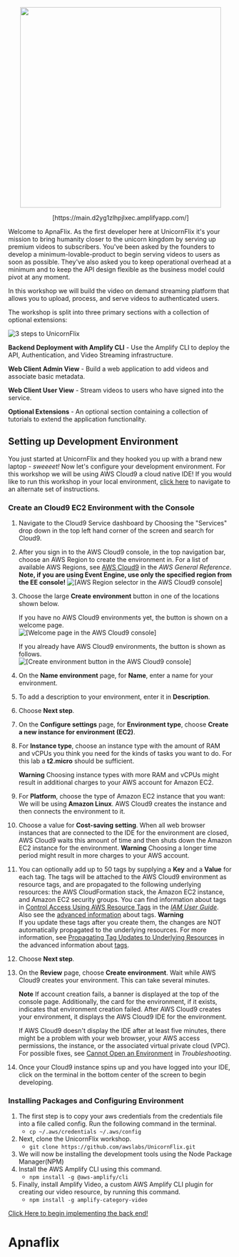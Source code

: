 <p align="center">
  <img src="https://www.amplify-video.com/unicornflix/logo.png" width="450">
</p>

<p align="center">
  [https://main.d2yg1zlhpjlxec.amplifyapp.com/]
</p>

Welcome to ApnaFlix. As the first developer here at UnicornFlix it's your mission to bring humanity closer to the unicorn kingdom by serving up premium videos to subscribers. You've been asked by the founders to develop a minimum-lovable-product to begin serving videos to users as soon as possible. They've also asked you to keep operational overhead at a minimum and to keep the API design flexible as the business model could pivot at any moment.

In this workshop we will build the video on demand streaming platform that allows you to upload, process, and serve videos to authenticated users.

The workshop is split into three primary sections with a collection of optional extensions:

![3 steps to UnicornFlix](https://www.amplify-video.com/unicornflix/steps.png)

**Backend Deployment with Amplify CLI** - Use the Amplify CLI to deploy the API, Authentication, and Video Streaming infrastructure.

**Web Client Admin View** - Build a web application to add videos and associate basic metadata.

**Web Client User View** - Stream videos to users who have signed into the service.

**Optional Extensions** - An optional section containing a collection of tutorials to extend the application functionality.

## Setting up Development Environment

You just started at UnicornFlix and they hooked you up with a brand new laptop - _sweeeet!_ Now let's configure your development environment. For this workshop we will be using AWS Cloud9 a cloud native IDE! If you would like to run this workshop in your local environment, [click here](./documentation/Local_Env.md) to navigate to an alternate set of instructions.

### Create an Cloud9 EC2 Environment with the Console<a name="create-environment-console"></a>

1. Navigate to the Cloud9 Service dashboard by Choosing the "Services" drop down in the top left hand corner of the screen and search for Cloud9.
1. After you sign in to the AWS Cloud9 console, in the top navigation bar, choose an AWS Region to create the environment in\. For a list of available AWS Regions, see [AWS Cloud9](https://docs.aws.amazon.com/general/latest/gr/rande.html#cloud9_region) in the *AWS General Reference*\. **Note, if you are using Event Engine, use only the specified region from the EE console!** 
![\[AWS Region selector in the AWS Cloud9 console\]](http://docs.aws.amazon.com/cloud9/latest/user-guide/images/console-region.png)

1. Choose the large **Create environment** button in one of the locations shown below\.

   If you have no AWS Cloud9 environments yet, the button is shown on a welcome page\.  
![\[Welcome page in the AWS Cloud9 console\]](http://docs.aws.amazon.com/cloud9/latest/user-guide/images/console-welcome-new-env.png)

   If you already have AWS Cloud9 environments, the button is shown as follows\.  
![\[Create environment button in the AWS Cloud9 console\]](http://docs.aws.amazon.com/cloud9/latest/user-guide/images/console-new-env.png)

1. On the **Name environment** page, for **Name**, enter a name for your environment\.

1. To add a description to your environment, enter it in **Description**\.

1. Choose **Next step**\.

1. On the **Configure settings** page, for **Environment type**, choose **Create a new instance for environment \(EC2\)**\.

1. For **Instance type**, choose an instance type with the amount of RAM and vCPUs you think you need for the kinds of tasks you want to do. For this lab a **t2.micro** should be sufficient\.

    **Warning**  Choosing instance types with more RAM and vCPUs might result in additional charges to your AWS account for Amazon EC2\.

1. For **Platform**, choose the type of Amazon EC2 instance that you want: We will be using **Amazon Linux**\. AWS Cloud9 creates the instance and then connects the environment to it\.

1. Choose a value for **Cost\-saving setting**\. When all web browser instances that are connected to the IDE for the environment are closed, AWS Cloud9 waits this amount of time and then shuts down the Amazon EC2 instance for the environment\. 
**Warning**  Choosing a longer time period might result in more charges to your AWS account\.

1. You can optionally add up to 50 tags by supplying a **Key** and a **Value** for each tag\. The tags will be attached to the AWS Cloud9 environment as resource tags, and are propagated to the following underlying resources: the AWS CloudFormation stack, the Amazon EC2 instance, and Amazon EC2 security groups\. You can find information about tags in [Control Access Using AWS Resource Tags](https://docs.aws.amazon.com/IAM/latest/UserGuide/access_tags.html) in the *[IAM User Guide](https://docs.aws.amazon.com/IAM/latest/UserGuide/)*\. Also see the [advanced information](tags.md) about tags\.
**Warning**  
If you update these tags after you create them, the changes are NOT automatically propagated to the underlying resources\. For more information, see [Propagating Tag Updates to Underlying Resources](tags.md#tags-propagate) in the advanced information about [tags](tags.md)\.

1. Choose **Next step**\.

1. On the **Review** page, choose **Create environment**\. Wait while AWS Cloud9 creates your environment\. This can take several minutes\.
    
    **Note**  If account creation fails, a banner is displayed at the top of the console page\. Additionally, the card for the environment, if it exists, indicates that environment creation failed\. After AWS Cloud9 creates your environment, it displays the AWS Cloud9 IDE for the environment\.

    If AWS Cloud9 doesn't display the IDE after at least five minutes, there might be a problem with your web browser, your AWS access permissions, the instance, or the associated virtual private cloud \(VPC\)\. For possible fixes, see [Cannot Open an Environment](troubleshooting.md#troubleshooting-env-loading) in *Troubleshooting*\.
  
1. Once your Cloud9 instance spins up and you have logged into your IDE, click on the terminal in the bottom center of the screen to begin developing.

### Installing Packages and Configuring Environment

1. The first step is to copy your aws  credentials from the credentials file into a file called config. Run the following command in the terminal.
    * `cp ~/.aws/credentials ~/.aws/config`
1. Next, clone the UnicornFlix workshop. 
    * `git clone https://github.com/awslabs/UnicornFlix.git`
1. We will now be installing the development tools using the Node Package Manager(NPM)
1. Install the AWS Amplify CLI using this command.
    * `npm install -g @aws-amplify/cli`
1. Finally, install Amplify Video, a custom AWS Amplify CLI plugin for creating our video resource, by running this command. 
    * `npm install -g amplify-category-video`


[Click Here to begin implementing the back end!](./documentation/Backend.md)
# Apnaflix
